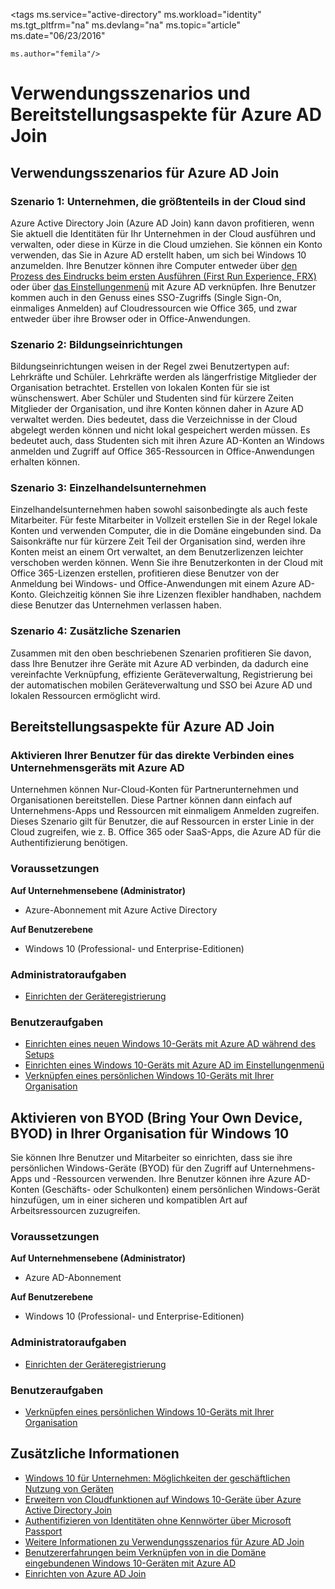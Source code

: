 <properties
	pageTitle="Verwendungsszenarios und Bereitstellungsaspekte für Azure AD Join| Microsoft Azure"
	description="Erläutert, wie Administratoren Azure AD Join für Ihre Endbenutzer (Mitarbeiter, Studenten und andere Benutzer) einrichten können. Zudem werden die unterschiedlichen Praxis-Szenarios, die bei der Verwendung von Azure AD Join möglich sind, erläutert."
	services="active-directory"
	documentationCenter=""
	authors="femila"
	manager="swadhwa"
	editor=""
	tags="azure-classic-portal"/>

<tags ms.service="active-directory" ms.workload="identity" ms.tgt_pltfrm="na" ms.devlang="na" ms.topic="article" ms.date="06/23/2016"

	ms.author="femila"/>

# Verwendungsszenarios und Bereitstellungsaspekte für Azure AD Join

## Verwendungsszenarios für Azure AD Join
### Szenario 1: Unternehmen, die größtenteils in der Cloud sind

Azure Active Directory Join (Azure AD Join) kann davon profitieren, wenn Sie aktuell die Identitäten für Ihr Unternehmen in der Cloud ausführen und verwalten, oder diese in Kürze in die Cloud umziehen. Sie können ein Konto verwenden, das Sie in Azure AD erstellt haben, um sich bei Windows 10 anzumelden. Ihre Benutzer können ihre Computer entweder über [den Prozess des Eindrucks beim ersten Ausführen (First Run Experience, FRX)](active-directory-azureadjoin-user-frx.md) oder über [das Einstellungenmenü](active-directory-azureadjoin-user-upgrade.md) mit Azure AD verknüpfen. Ihre Benutzer kommen auch in den Genuss eines SSO-Zugriffs (Single Sign-On, einmaliges Anmelden) auf Cloudressourcen wie Office 365, und zwar entweder über ihre Browser oder in Office-Anwendungen.

### Szenario 2: Bildungseinrichtungen

Bildungseinrichtungen weisen in der Regel zwei Benutzertypen auf: Lehrkräfte und Schüler. Lehrkräfte werden als längerfristige Mitglieder der Organisation betrachtet. Erstellen von lokalen Konten für sie ist wünschenswert. Aber Schüler und Studenten sind für kürzere Zeiten Mitglieder der Organisation, und ihre Konten können daher in Azure AD verwaltet werden. Dies bedeutet, dass die Verzeichnisse in der Cloud abgelegt werden können und nicht lokal gespeichert werden müssen. Es bedeutet auch, dass Studenten sich mit ihren Azure AD-Konten an Windows anmelden und Zugriff auf Office 365-Ressourcen in Office-Anwendungen erhalten können.

### Szenario 3: Einzelhandelsunternehmen

Einzelhandelsunternehmen haben sowohl saisonbedingte als auch feste Mitarbeiter. Für feste Mitarbeiter in Vollzeit erstellen Sie in der Regel lokale Konten und verwenden Computer, die in die Domäne eingebunden sind. Da Saisonkräfte nur für kürzere Zeit Teil der Organisation sind, werden ihre Konten meist an einem Ort verwaltet, an dem Benutzerlizenzen leichter verschoben werden können. Wenn Sie ihre Benutzerkonten in der Cloud mit Office 365-Lizenzen erstellen, profitieren diese Benutzer von der Anmeldung bei Windows- und Office-Anwendungen mit einem Azure AD-Konto. Gleichzeitig können Sie ihre Lizenzen flexibler handhaben, nachdem diese Benutzer das Unternehmen verlassen haben.

### Szenario 4: Zusätzliche Szenarien

Zusammen mit den oben beschriebenen Szenarien profitieren Sie davon, dass Ihre Benutzer ihre Geräte mit Azure AD verbinden, da dadurch eine vereinfachte Verknüpfung, effiziente Geräteverwaltung, Registrierung bei der automatischen mobilen Geräteverwaltung und SSO bei Azure AD und lokalen Ressourcen ermöglicht wird.


## Bereitstellungsaspekte für Azure AD Join

### Aktivieren Ihrer Benutzer für das direkte Verbinden eines Unternehmensgeräts mit Azure AD


Unternehmen können Nur-Cloud-Konten für Partnerunternehmen und Organisationen bereitstellen. Diese Partner können dann einfach auf Unternehmens-Apps und Ressourcen mit einmaligem Anmelden zugreifen. Dieses Szenario gilt für Benutzer, die auf Ressourcen in erster Linie in der Cloud zugreifen, wie z. B. Office 365 oder SaaS-Apps, die Azure AD für die Authentifizierung benötigen.

### Voraussetzungen
**Auf Unternehmensebene (Administrator)**

*	Azure-Abonnement mit Azure Active Directory

**Auf Benutzerebene**

*	Windows 10 (Professional- und Enterprise-Editionen)

### Administratoraufgaben
* [Einrichten der Geräteregistrierung](active-directory-azureadjoin-setup.md)

### Benutzeraufgaben
* [Einrichten eines neuen Windows 10-Geräts mit Azure AD während des Setups](active-directory-azureadjoin-user-frx.md)
* [Einrichten eines Windows 10-Geräts mit Azure AD im Einstellungenmenü](active-directory-azureadjoin-user-upgrade.md)
* [Verknüpfen eines persönlichen Windows 10-Geräts mit Ihrer Organisation](active-directory-azureadjoin-personal-device.md)



## Aktivieren von BYOD (Bring Your Own Device, BYOD) in Ihrer Organisation für Windows 10
Sie können Ihre Benutzer und Mitarbeiter so einrichten, dass sie ihre persönlichen Windows-Geräte (BYOD) für den Zugriff auf Unternehmens-Apps und -Ressourcen verwenden. Ihre Benutzer können ihre Azure AD-Konten (Geschäfts- oder Schulkonten) einem persönlichen Windows-Gerät hinzufügen, um in einer sicheren und kompatiblen Art auf Arbeitsressourcen zuzugreifen.

### Voraussetzungen
**Auf Unternehmensebene (Administrator)**

*	Azure AD-Abonnement

**Auf Benutzerebene**

*	Windows 10 (Professional- und Enterprise-Editionen)


### Administratoraufgaben

* [Einrichten der Geräteregistrierung](active-directory-azureadjoin-setup.md)

### Benutzeraufgaben
* [Verknüpfen eines persönlichen Windows 10-Geräts mit Ihrer Organisation](active-directory-azureadjoin-personal-device.md)


## Zusätzliche Informationen
* [Windows 10 für Unternehmen: Möglichkeiten der geschäftlichen Nutzung von Geräten](active-directory-azureadjoin-windows10-devices-overview.md)
* [Erweitern von Cloudfunktionen auf Windows 10-Geräte über Azure Active Directory Join](active-directory-azureadjoin-user-upgrade.md)
* [Authentifizieren von Identitäten ohne Kennwörter über Microsoft Passport](active-directory-azureadjoin-passport.md)
* [Weitere Informationen zu Verwendungsszenarios für Azure AD Join](active-directory-azureadjoin-deployment-aadjoindirect.md)
* [Benutzererfahrungen beim Verknüpfen von in die Domäne eingebundenen Windows 10-Geräten mit Azure AD](active-directory-azureadjoin-devices-group-policy.md)
* [Einrichten von Azure AD Join](active-directory-azureadjoin-setup.md)

<!---HONumber=AcomDC_0629_2016-->